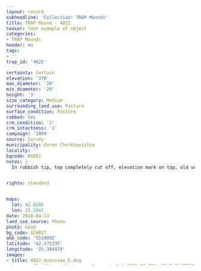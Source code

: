 ```yaml
---
layout: record
subheadline: 'Collection: TRAP Mounds'
title: TRAP Mound - 4022
teaser: Test example of object
categories:
- TRAP Mounds
header: no
tags:
- ''
trap_id: '4022'

certainty: Certain
elevation: '370'
max_diameter: '20'
min_diameter: '20'
height: '3'
size_category: Medium
surrounding_land_use: Pasture
surface_condition: Pasture
robbed: Yes
crm_condition: '2'
crm_intactness: '1'
campaign: '2009'
source: Survey
municipality: Gorno Cherkhovishte
locality: ''
bgcode: DS001
notes: |-
  In rubbish tip, top completely cut off, elevation mark on top, old undifined trenches.


rights: standard


maps:
  lat: 42.6285
  lon: 25.2442
date: 2018-04-11
land_use_source: Photo
photo: Good
bg_code: GCH027
akb_code: '5510082'
latitude: '42.575335'
longitude: '25.304978'
images:
- title: 4022_Overview_E.dng
  image_path: https://drive.google.com/uc?id=0B3Rg88wZDQscMGd2aEdfTE1RWWc
---
```

